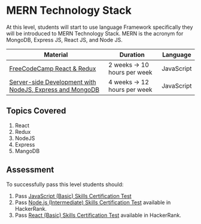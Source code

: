 # MERN Technology Stack

At this level, students will start to use language Framework specifically they will be introduced to MERN Technology Stack. MERN is the acronym for MongoDB, Express JS, React JS, and Node JS.



Material | Duration | Language |
------------ | ----------- | -------------
 [FreeCodeCamp React & Redux](https://www.freecodecamp.org/learn/front-end-libraries/)| 2 weeks -> 10 hours per week | JavaScript
 [Server-side Development with NodeJS, Express and MongoDB](https://www.coursera.org/learn/server-side-nodejs?ranMID=40328&ranEAID=JVFxdTr9V80&ranSiteID=JVFxdTr9V80-w1v9yg4WcHgKd4aaqIZscw&siteID=JVFxdTr9V80-w1v9yg4WcHgKd4aaqIZscw&utm_content=10&utm_medium=partners&utm_source=linkshare&utm_campaign=JVFxdTr9V80)| 4 weeks  -> 12 hours per week | JavaScript


## Topics Covered
1. React
2. Redux
3. NodeJS
4. Express
5. MangoDB



## Assessment
To successfully pass this level students should:

1. Pass [JavaScript (Basic) Skills Certification Test](https://www.hackerrank.com/skills-verification/javascript_basic)
2. Pass [Node.js (Intermediate) Skills Certification Test](https://www.hackerrank.com/skills-verification/nodejs_intermediate) available in HackerRank.
3. Pass [React (Basic) Skills Certification Test](https://www.hackerrank.com/skills-verification/react_basic) available in HackerRank.




